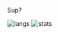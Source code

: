 Sup?

![langs](https://github-readme-stats.vercel.app/api/top-langs/?username=penzur&layout=compact&theme=aura&count_private=true)
![stats](https://github-readme-stats.vercel.app/api?username=penzur&count_private=true&show_icons=true&theme=aura&include_all_commits=true&hide=stars)
